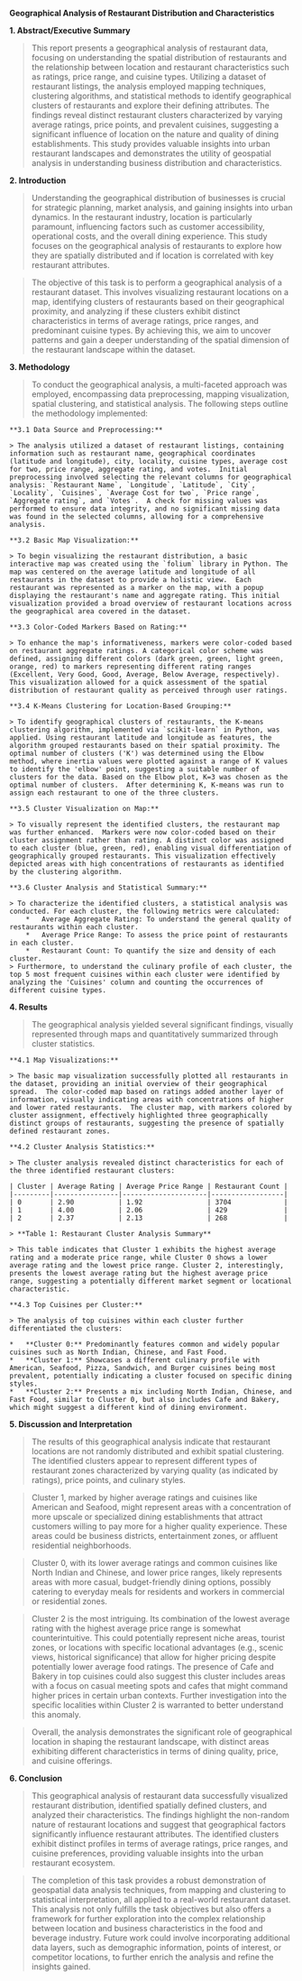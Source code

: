 **Geographical Analysis of Restaurant Distribution and Characteristics**

**1. Abstract/Executive Summary**

> This report presents a geographical analysis of restaurant data, focusing on understanding the spatial distribution of restaurants and the relationship between location and restaurant characteristics such as ratings, price range, and cuisine types. Utilizing a dataset of restaurant listings, the analysis employed mapping techniques, clustering algorithms, and statistical methods to identify geographical clusters of restaurants and explore their defining attributes. The findings reveal distinct restaurant clusters characterized by varying average ratings, price points, and prevalent cuisines, suggesting a significant influence of location on the nature and quality of dining establishments. This study provides valuable insights into urban restaurant landscapes and demonstrates the utility of geospatial analysis in understanding business distribution and characteristics.

**2. Introduction**

> Understanding the geographical distribution of businesses is crucial for strategic planning, market analysis, and gaining insights into urban dynamics. In the restaurant industry, location is particularly paramount, influencing factors such as customer accessibility, operational costs, and the overall dining experience. This study focuses on the geographical analysis of restaurants to explore how they are spatially distributed and if location is correlated with key restaurant attributes.

> The objective of this task is to perform a geographical analysis of a restaurant dataset. This involves visualizing restaurant locations on a map, identifying clusters of restaurants based on their geographical proximity, and analyzing if these clusters exhibit distinct characteristics in terms of average ratings, price ranges, and predominant cuisine types. By achieving this, we aim to uncover patterns and gain a deeper understanding of the spatial dimension of the restaurant landscape within the dataset.

**3. Methodology**

> To conduct the geographical analysis, a multi-faceted approach was employed, encompassing data preprocessing, mapping visualization, spatial clustering, and statistical analysis. The following steps outline the methodology implemented:

    **3.1 Data Source and Preprocessing:**

    > The analysis utilized a dataset of restaurant listings, containing information such as restaurant name, geographical coordinates (latitude and longitude), city, locality, cuisine types, average cost for two, price range, aggregate rating, and votes.  Initial preprocessing involved selecting the relevant columns for geographical analysis: `Restaurant Name`, `Longitude`, `Latitude`, `City`, `Locality`, `Cuisines`, `Average Cost for two`, `Price range`, `Aggregate rating`, and `Votes`.  A check for missing values was performed to ensure data integrity, and no significant missing data was found in the selected columns, allowing for a comprehensive analysis.

    **3.2 Basic Map Visualization:**

    > To begin visualizing the restaurant distribution, a basic interactive map was created using the `folium` library in Python. The map was centered on the average latitude and longitude of all restaurants in the dataset to provide a holistic view.  Each restaurant was represented as a marker on the map, with a popup displaying the restaurant's name and aggregate rating. This initial visualization provided a broad overview of restaurant locations across the geographical area covered in the dataset.

    **3.3 Color-Coded Markers Based on Rating:**

    > To enhance the map's informativeness, markers were color-coded based on restaurant aggregate ratings. A categorical color scheme was defined, assigning different colors (dark green, green, light green, orange, red) to markers representing different rating ranges (Excellent, Very Good, Good, Average, Below Average, respectively). This visualization allowed for a quick assessment of the spatial distribution of restaurant quality as perceived through user ratings.

    **3.4 K-Means Clustering for Location-Based Grouping:**

    > To identify geographical clusters of restaurants, the K-means clustering algorithm, implemented via `scikit-learn` in Python, was applied. Using restaurant latitude and longitude as features, the algorithm grouped restaurants based on their spatial proximity. The optimal number of clusters ('K') was determined using the Elbow method, where inertia values were plotted against a range of K values to identify the 'elbow' point, suggesting a suitable number of clusters for the data. Based on the Elbow plot, K=3 was chosen as the optimal number of clusters.  After determining K, K-means was run to assign each restaurant to one of the three clusters.

    **3.5 Cluster Visualization on Map:**

    > To visually represent the identified clusters, the restaurant map was further enhanced.  Markers were now color-coded based on their cluster assignment rather than rating. A distinct color was assigned to each cluster (blue, green, red), enabling visual differentiation of geographically grouped restaurants. This visualization effectively depicted areas with high concentrations of restaurants as identified by the clustering algorithm.

    **3.6 Cluster Analysis and Statistical Summary:**

    > To characterize the identified clusters, a statistical analysis was conducted. For each cluster, the following metrics were calculated:
        *   Average Aggregate Rating: To understand the general quality of restaurants within each cluster.
        *   Average Price Range: To assess the price point of restaurants in each cluster.
        *   Restaurant Count: To quantify the size and density of each cluster.
    > Furthermore, to understand the culinary profile of each cluster, the top 5 most frequent cuisines within each cluster were identified by analyzing the 'Cuisines' column and counting the occurrences of different cuisine types.

**4. Results**

> The geographical analysis yielded several significant findings, visually represented through maps and quantitatively summarized through cluster statistics.

    **4.1 Map Visualizations:**

    > The basic map visualization successfully plotted all restaurants in the dataset, providing an initial overview of their geographical spread.  The color-coded map based on ratings added another layer of information, visually indicating areas with concentrations of higher and lower rated restaurants.  The cluster map, with markers colored by cluster assignment, effectively highlighted three geographically distinct groups of restaurants, suggesting the presence of spatially defined restaurant zones.

    **4.2 Cluster Analysis Statistics:**

    > The cluster analysis revealed distinct characteristics for each of the three identified restaurant clusters:

    | Cluster | Average Rating | Average Price Range | Restaurant Count |
    |---------|----------------|---------------------|------------------|
    | 0       | 2.90           | 1.92                | 3704             |
    | 1       | 4.00           | 2.06                | 429              |
    | 2       | 2.37           | 2.13                | 268              |

    > **Table 1: Restaurant Cluster Analysis Summary**

    > This table indicates that Cluster 1 exhibits the highest average rating and a moderate price range, while Cluster 0 shows a lower average rating and the lowest price range. Cluster 2, interestingly, presents the lowest average rating but the highest average price range, suggesting a potentially different market segment or locational characteristic.

    **4.3 Top Cuisines per Cluster:**

    > The analysis of top cuisines within each cluster further differentiated the clusters:

    *   **Cluster 0:** Predominantly features common and widely popular cuisines such as North Indian, Chinese, and Fast Food.
    *   **Cluster 1:** Showcases a different culinary profile with American, Seafood, Pizza, Sandwich, and Burger cuisines being most prevalent, potentially indicating a cluster focused on specific dining styles.
    *   **Cluster 2:** Presents a mix including North Indian, Chinese, and Fast Food, similar to Cluster 0, but also includes Cafe and Bakery, which might suggest a different kind of dining environment.

**5. Discussion and Interpretation**

> The results of this geographical analysis indicate that restaurant locations are not randomly distributed and exhibit spatial clustering. The identified clusters appear to represent different types of restaurant zones characterized by varying quality (as indicated by ratings), price points, and culinary styles.

> Cluster 1, marked by higher average ratings and cuisines like American and Seafood, might represent areas with a concentration of more upscale or specialized dining establishments that attract customers willing to pay more for a higher quality experience. These areas could be business districts, entertainment zones, or affluent residential neighborhoods.

> Cluster 0, with its lower average ratings and common cuisines like North Indian and Chinese, and lower price ranges, likely represents areas with more casual, budget-friendly dining options, possibly catering to everyday meals for residents and workers in commercial or residential zones.

> Cluster 2 is the most intriguing. Its combination of the lowest average rating with the highest average price range is somewhat counterintuitive. This could potentially represent niche areas, tourist zones, or locations with specific locational advantages (e.g., scenic views, historical significance) that allow for higher pricing despite potentially lower average food ratings. The presence of Cafe and Bakery in top cuisines could also suggest this cluster includes areas with a focus on casual meeting spots and cafes that might command higher prices in certain urban contexts. Further investigation into the specific localities within Cluster 2 is warranted to better understand this anomaly.

> Overall, the analysis demonstrates the significant role of geographical location in shaping the restaurant landscape, with distinct areas exhibiting different characteristics in terms of dining quality, price, and cuisine offerings.

**6. Conclusion**

> This geographical analysis of restaurant data successfully visualized restaurant distribution, identified spatially defined clusters, and analyzed their characteristics. The findings highlight the non-random nature of restaurant locations and suggest that geographical factors significantly influence restaurant attributes.  The identified clusters exhibit distinct profiles in terms of average ratings, price ranges, and cuisine preferences, providing valuable insights into the urban restaurant ecosystem.

> The completion of this task provides a robust demonstration of geospatial data analysis techniques, from mapping and clustering to statistical interpretation, all applied to a real-world restaurant dataset. This analysis not only fulfills the task objectives but also offers a framework for further exploration into the complex relationship between location and business characteristics in the food and beverage industry. Future work could involve incorporating additional data layers, such as demographic information, points of interest, or competitor locations, to further enrich the analysis and refine the insights gained.
